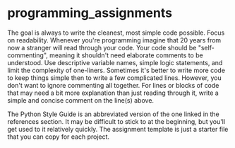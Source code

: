 # programming_assignments

The goal is always to write the cleanest, most simple code possible. Focus on readability. Whenever you're programming imagine that 20 years from now a stranger will read through your code. Your code should be "self-commenting", meaning it shouldn't need elaborate comments to be understood. Use descriptive variable names, simple logic statements, and limit the complexity of one-liners. Sometimes it's better to write more code to keep things simple then to write a few complicated lines. However, you don't want to ignore commenting all together. For lines or blocks of code that may need a bit more explanation than just reading through it, write a simple and concise comment on the line(s) above. 



The Python Style Guide is an abbreviated version of the one linked in the references section. It may be difficult to stick to at the beginning, but you'll get used to it relatively quickly. The assignment template is just a starter file that you can copy for each project.

